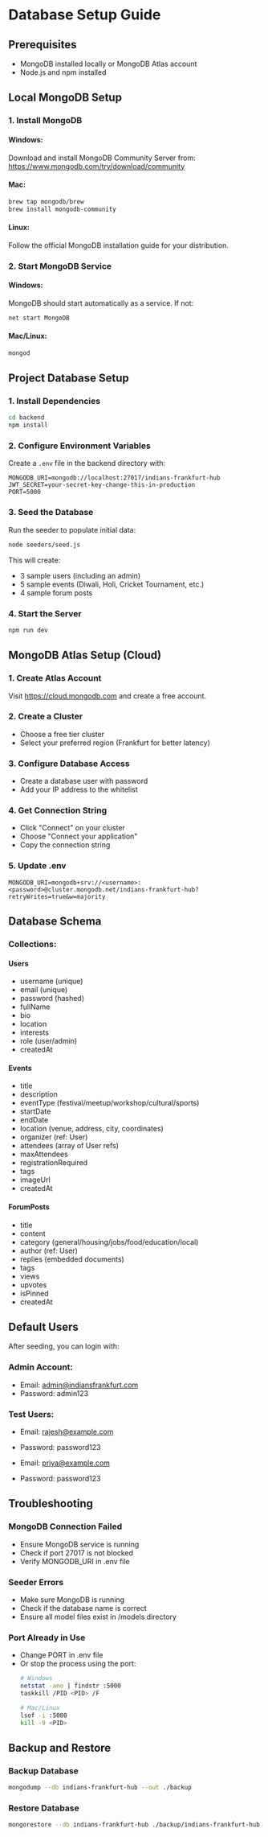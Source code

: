 # Database Setup Guide

## Prerequisites

- MongoDB installed locally or MongoDB Atlas account
- Node.js and npm installed

## Local MongoDB Setup

### 1. Install MongoDB

#### Windows:
Download and install MongoDB Community Server from: https://www.mongodb.com/try/download/community

#### Mac:
```bash
brew tap mongodb/brew
brew install mongodb-community
```

#### Linux:
Follow the official MongoDB installation guide for your distribution.

### 2. Start MongoDB Service

#### Windows:
MongoDB should start automatically as a service. If not:
```bash
net start MongoDB
```

#### Mac/Linux:
```bash
mongod
```

## Project Database Setup

### 1. Install Dependencies
```bash
cd backend
npm install
```

### 2. Configure Environment Variables
Create a `.env` file in the backend directory with:
```env
MONGODB_URI=mongodb://localhost:27017/indians-frankfurt-hub
JWT_SECRET=your-secret-key-change-this-in-production
PORT=5000
```

### 3. Seed the Database
Run the seeder to populate initial data:
```bash
node seeders/seed.js
```

This will create:
- 3 sample users (including an admin)
- 5 sample events (Diwali, Holi, Cricket Tournament, etc.)
- 4 sample forum posts

### 4. Start the Server
```bash
npm run dev
```

## MongoDB Atlas Setup (Cloud)

### 1. Create Atlas Account
Visit https://cloud.mongodb.com and create a free account.

### 2. Create a Cluster
- Choose a free tier cluster
- Select your preferred region (Frankfurt for better latency)

### 3. Configure Database Access
- Create a database user with password
- Add your IP address to the whitelist

### 4. Get Connection String
- Click "Connect" on your cluster
- Choose "Connect your application"
- Copy the connection string

### 5. Update .env
```env
MONGODB_URI=mongodb+srv://<username>:<password>@cluster.mongodb.net/indians-frankfurt-hub?retryWrites=true&w=majority
```

## Database Schema

### Collections:

#### Users
- username (unique)
- email (unique)
- password (hashed)
- fullName
- bio
- location
- interests
- role (user/admin)
- createdAt

#### Events
- title
- description
- eventType (festival/meetup/workshop/cultural/sports)
- startDate
- endDate
- location (venue, address, city, coordinates)
- organizer (ref: User)
- attendees (array of User refs)
- maxAttendees
- registrationRequired
- tags
- imageUrl
- createdAt

#### ForumPosts
- title
- content
- category (general/housing/jobs/food/education/local)
- author (ref: User)
- replies (embedded documents)
- tags
- views
- upvotes
- isPinned
- createdAt

## Default Users

After seeding, you can login with:

### Admin Account:
- Email: admin@indiansfrankfurt.com
- Password: admin123

### Test Users:
- Email: rajesh@example.com
- Password: password123

- Email: priya@example.com
- Password: password123

## Troubleshooting

### MongoDB Connection Failed
- Ensure MongoDB service is running
- Check if port 27017 is not blocked
- Verify MONGODB_URI in .env file

### Seeder Errors
- Make sure MongoDB is running
- Check if the database name is correct
- Ensure all model files exist in /models directory

### Port Already in Use
- Change PORT in .env file
- Or stop the process using the port:
  ```bash
  # Windows
  netstat -ano | findstr :5000
  taskkill /PID <PID> /F
  
  # Mac/Linux
  lsof -i :5000
  kill -9 <PID>
  ```

## Backup and Restore

### Backup Database
```bash
mongodump --db indians-frankfurt-hub --out ./backup
```

### Restore Database
```bash
mongorestore --db indians-frankfurt-hub ./backup/indians-frankfurt-hub
```